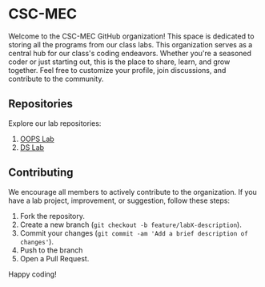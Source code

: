 # CSC-MEC

Welcome to the CSC-MEC GitHub organization! This space is dedicated to storing all the programs from our class labs.
This organization serves as a central hub for our class's coding endeavors. Whether you're a seasoned coder or just starting out, this is the place to share, learn, and grow together. Feel free to customize your profile, join discussions, and contribute to the community.

## Repositories

Explore our lab repositories:

1. [OOPS Lab](https://github.com/csc-mec/OOPS_lab)
2. [DS Lab](https://github.com/csc-mec/DS_LAB)

## Contributing
We encourage all members to actively contribute to the organization. If you have a lab project, improvement, or suggestion, follow these steps:

1. Fork the repository.
2. Create a new branch (`git checkout -b feature/labX-description`).
3. Commit your changes (`git commit -am 'Add a brief description of changes'`).
4. Push to the branch 
5. Open a Pull Request.

Happy coding!
